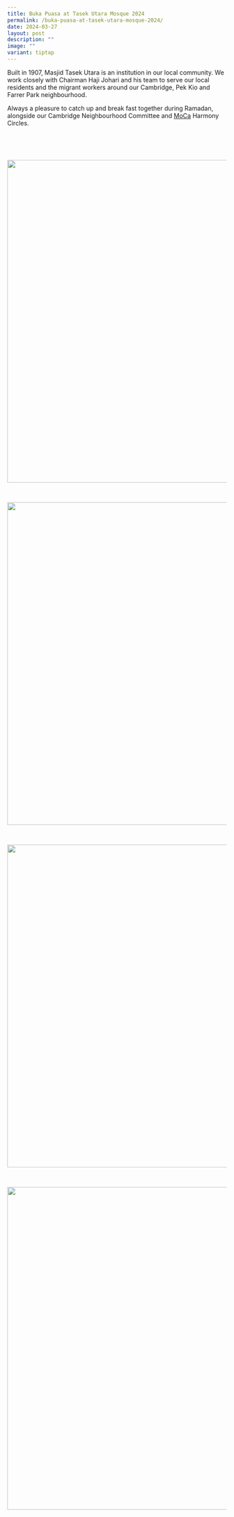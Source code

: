 ```yaml
---
title: Buka Puasa at Tasek Utara Mosque 2024
permalink: /buka-puasa-at-tasek-utara-mosque-2024/
date: 2024-03-27
layout: post
description: ""
image: ""
variant: tiptap
---
```

<p>Built in 1907, Masjid Tasek Utara is an institution in our local community.
We work closely with Chairman Haji Johari and his team to serve our local
residents and the migrant workers around our Cambridge, Pek Kio and Farrer
Park neighbourhood.</p>
<p>Always a pleasure to catch up and break fast together during Ramadan,
alongside our Cambridge Neighbourhood Committee and <a href="https://www.facebook.com/weare.moca?__cft__[0]=AZX5bfBO8dalnUj-_vfF9mBsUjGp13OwpcJLiES95cL-ZA2ahweEeQzFdg_snpsJ68oFYt93Mkxrm8yGt7jjKC8U0IygnqFZkjR-ysEkrzT3p51cm_eV1nPUo7U6wnm9sO4re-kPtkSonfS0-qqXQpNUNwTMl2i-QzZ9lYIuhgXOyEe90ML0lxwzXe-Bo-LeeBrSqkVDMdOB6l0OQ-pKAXz-ktF7-9JCXdauJJIlYgud-A&amp;__tn__=-]K-R" rel="noopener noreferrer nofollow" target="_blank">MoCa</a> Harmony
Circles.</p>
<p>‍</p>
<p>
<br>
</p>
<div class="isomer-image-wrapper">
<img style="width: 740px; color: rgb(0, 0, 0); font-family: system-ui, -apple-system, &quot;system-ui&quot;, &quot;Segoe UI&quot;, Roboto, Oxygen, Ubuntu, Cantarell, &quot;Open Sans&quot;, &quot;Helvetica Neue&quot;, sans-serif; font-size: medium; font-style: normal; font-variant-ligatures: normal; font-variant-caps: normal; font-weight: 400; letter-spacing: normal; orphans: 2; text-align: start; text-indent: 0px; text-transform: none; widows: 2; word-spacing: 0px; -webkit-text-stroke-width: 0px; white-space: normal; text-decoration-thickness: initial; text-decoration-style: initial; text-decoration-color: initial;" height="auto" width="100%" src="https://moca.sgp1.cdn.digitaloceanspaces.com/Recent%20Events/663b053a118d39a69c0a50fe_433009667_808851874393907_6226728085343628561_n.webp">
</div>
<p>
<br>
</p>
<div class="isomer-image-wrapper">
<img style="width: 740px; color: rgb(0, 0, 0); font-family: system-ui, -apple-system, &quot;system-ui&quot;, &quot;Segoe UI&quot;, Roboto, Oxygen, Ubuntu, Cantarell, &quot;Open Sans&quot;, &quot;Helvetica Neue&quot;, sans-serif; font-size: medium; font-style: normal; font-variant-ligatures: normal; font-variant-caps: normal; font-weight: 400; letter-spacing: normal; orphans: 2; text-align: start; text-indent: 0px; text-transform: none; widows: 2; word-spacing: 0px; -webkit-text-stroke-width: 0px; white-space: normal; text-decoration-thickness: initial; text-decoration-style: initial; text-decoration-color: initial;" height="auto" width="100%" src="https://moca.sgp1.cdn.digitaloceanspaces.com/Recent%20Events/663b053f9fa9a7404305baf6_434235745_808853134393781_3054743664617311683_n.webp">
</div>
<p>
<br>
</p>
<div class="isomer-image-wrapper">
<img style="width: 740px; color: rgb(0, 0, 0); font-family: system-ui, -apple-system, &quot;system-ui&quot;, &quot;Segoe UI&quot;, Roboto, Oxygen, Ubuntu, Cantarell, &quot;Open Sans&quot;, &quot;Helvetica Neue&quot;, sans-serif; font-size: medium; font-style: normal; font-variant-ligatures: normal; font-variant-caps: normal; font-weight: 400; letter-spacing: normal; orphans: 2; text-align: start; text-indent: 0px; text-transform: none; widows: 2; word-spacing: 0px; -webkit-text-stroke-width: 0px; white-space: normal; text-decoration-thickness: initial; text-decoration-style: initial; text-decoration-color: initial;" height="auto" width="100%" src="https://moca.sgp1.cdn.digitaloceanspaces.com/Recent%20Events/663b053f9fa9a7404305bac7_434286419_808853121060449_6757837692655430315_n.webp">
</div>
<p>
<br>
</p>
<div class="isomer-image-wrapper">
<img style="width: 740px; color: rgb(0, 0, 0); font-family: system-ui, -apple-system, &quot;system-ui&quot;, &quot;Segoe UI&quot;, Roboto, Oxygen, Ubuntu, Cantarell, &quot;Open Sans&quot;, &quot;Helvetica Neue&quot;, sans-serif; font-size: medium; font-style: normal; font-variant-ligatures: normal; font-variant-caps: normal; font-weight: 400; letter-spacing: normal; orphans: 2; text-align: start; text-indent: 0px; text-transform: none; widows: 2; word-spacing: 0px; -webkit-text-stroke-width: 0px; white-space: normal; text-decoration-thickness: initial; text-decoration-style: initial; text-decoration-color: initial;" height="auto" width="100%" src="https://moca.sgp1.cdn.digitaloceanspaces.com/Recent%20Events/663b053f0bac929c4fbfc808_434307124_808853151060446_6375148099416245910_n.webp">
</div>
<p></p>